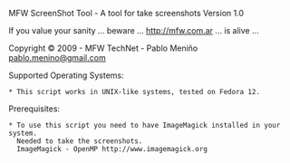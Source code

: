 MFW ScreenShot Tool - A tool for take screenshots
Version 1.0

If you value your sanity ... beware ... http://mfw.com.ar ... is alive ...

Copyright © 2009 - MFW TechNet - Pablo Meniño <pablo.menino@gmail.com>

Supported Operating Systems:

    * This script works in UNIX-like systems, tested on Fedora 12.

Prerequisites:

    * To use this script you need to have ImageMagick installed in your system.
      Needed to take the screenshots.
      ImageMagick - OpenMP http://www.imagemagick.org
